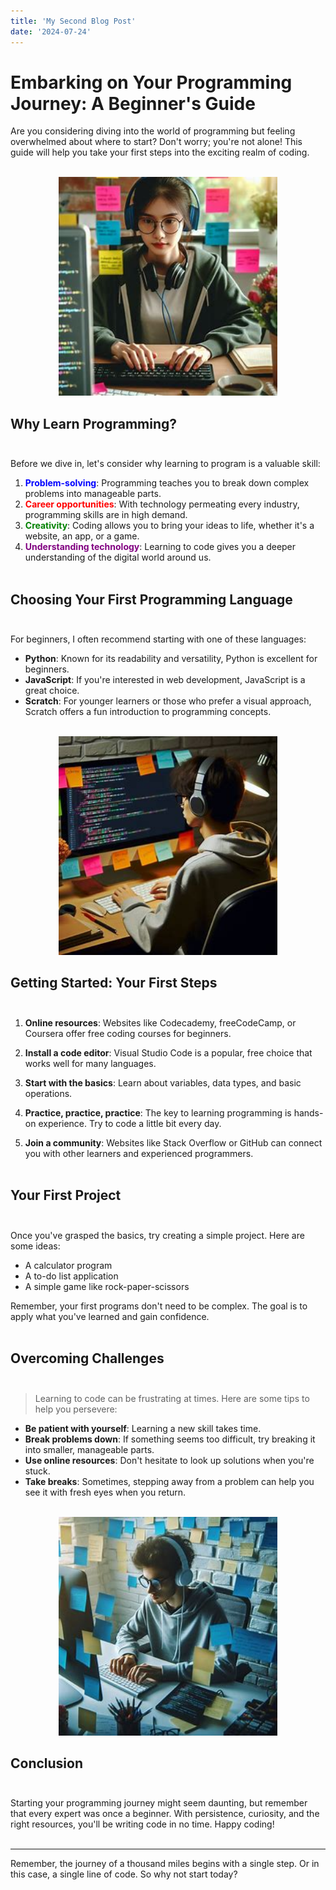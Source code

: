 ```yaml
---
title: 'My Second Blog Post'
date: '2024-07-24'
---
```


# Embarking on Your Programming Journey: A Beginner's Guide

Are you considering diving into the world of programming but feeling overwhelmed about where to start? Don't worry; you're not alone! This guide will help you take your first steps into the exciting realm of coding. <br><br>

<p align="center">
  <img src="https://github.com/gines18/my-tailwind-project/blob/main/public/blog-img.jpeg?raw=true/" width="350" title="hover text">
</p>

## Why Learn Programming? <br><br>

Before we dive in, let's consider why learning to program is a valuable skill:

1. **<font color="blue">Problem-solving</font>**: Programming teaches you to break down complex problems into manageable parts.
2. **<font color="red">Career opportunities</font>**: With technology permeating every industry, programming skills are in high demand.
3. **<font color="green">Creativity</font>**: Coding allows you to bring your ideas to life, whether it's a website, an app, or a game.
4. **<font color="purple">Understanding technology</font>**: Learning to code gives you a deeper understanding of the digital world around us. <br><br>

## Choosing Your First Programming Language <br><br>

For beginners, I often recommend starting with one of these languages:

- **Python**: Known for its readability and versatility, Python is excellent for beginners.
- **JavaScript**: If you're interested in web development, JavaScript is a great choice.
- **Scratch**: For younger learners or those who prefer a visual approach, Scratch offers a fun introduction to programming concepts. <br><br>

<p align="center">
  <img src="https://github.com/gines18/my-tailwind-project/blob/main/public/coding22.jpeg?raw=true/" width="350" title="hover text">
</p>

## Getting Started: Your First Steps <br><br> 

1. **Online resources**: Websites like Codecademy, freeCodeCamp, or Coursera offer free coding courses for beginners.

2. **Install a code editor**: Visual Studio Code is a popular, free choice that works well for many languages.

3. **Start with the basics**: Learn about variables, data types, and basic operations.

4. **Practice, practice, practice**: The key to learning programming is hands-on experience. Try to code a little bit every day.

5. **Join a community**: Websites like Stack Overflow or GitHub can connect you with other learners and experienced programmers.<br><br>

## Your First Project<br><br>

Once you've grasped the basics, try creating a simple project. Here are some ideas:

- A calculator program
- A to-do list application
- A simple game like rock-paper-scissors

Remember, your first programs don't need to be complex. The goal is to apply what you've learned and gain confidence. <br><br>

## Overcoming Challenges <br><br>

> Learning to code can be frustrating at times. Here are some tips to help you persevere:

- **Be patient with yourself**: Learning a new skill takes time.
- **Break problems down**: If something seems too difficult, try breaking it into smaller, manageable parts.
- **Use online resources**: Don't hesitate to look up solutions when you're stuck.
- **Take breaks**: Sometimes, stepping away from a problem can help you see it with fresh eyes when you return. <br><br>

<p align="center">
  <img src="https://github.com/gines18/my-tailwind-project/blob/main/public/coding2.jpeg?raw=true/" width="350" title="hover text">
</p>

## Conclusion <br><br>

Starting your programming journey might seem daunting, but remember that every expert was once a beginner. With persistence, curiosity, and the right resources, you'll be writing code in no time. Happy coding! <br><br>

---

Remember, the journey of a thousand miles begins with a single step. Or in this case, a single line of code. So why not start today?
